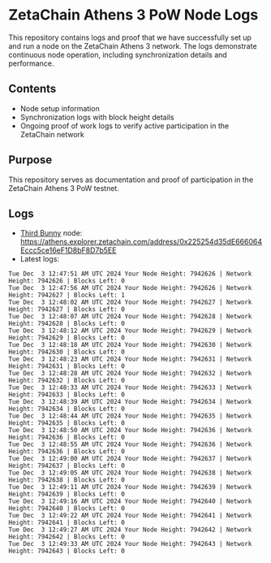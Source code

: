 # ZetaChain Athens 3 PoW Node Logs
This repository contains logs and proof that we have successfully set up and run a node on the ZetaChain Athens 3 network. The logs demonstrate continuous node operation, including synchronization details and performance.

## Contents
- Node setup information
- Synchronization logs with block height details
- Ongoing proof of work logs to verify active participation in the ZetaChain network

## Purpose
This repository serves as documentation and proof of participation in the ZetaChain Athens 3 PoW testnet.

## Logs

- [Third Bunny](https://thirdbunny.xyz/) node: https://athens.explorer.zetachain.com/address/0x225254d35dE666064Eccc5ce16eF1D8bF8D7b5EE
- Latest logs:
```
Tue Dec  3 12:47:51 AM UTC 2024 Your Node Height: 7942626 | Network Height: 7942626 | Blocks Left: 0
Tue Dec  3 12:47:56 AM UTC 2024 Your Node Height: 7942626 | Network Height: 7942627 | Blocks Left: 1
Tue Dec  3 12:48:02 AM UTC 2024 Your Node Height: 7942627 | Network Height: 7942627 | Blocks Left: 0
Tue Dec  3 12:48:07 AM UTC 2024 Your Node Height: 7942628 | Network Height: 7942628 | Blocks Left: 0
Tue Dec  3 12:48:12 AM UTC 2024 Your Node Height: 7942629 | Network Height: 7942629 | Blocks Left: 0
Tue Dec  3 12:48:18 AM UTC 2024 Your Node Height: 7942630 | Network Height: 7942630 | Blocks Left: 0
Tue Dec  3 12:48:23 AM UTC 2024 Your Node Height: 7942631 | Network Height: 7942631 | Blocks Left: 0
Tue Dec  3 12:48:28 AM UTC 2024 Your Node Height: 7942632 | Network Height: 7942632 | Blocks Left: 0
Tue Dec  3 12:48:33 AM UTC 2024 Your Node Height: 7942633 | Network Height: 7942633 | Blocks Left: 0
Tue Dec  3 12:48:39 AM UTC 2024 Your Node Height: 7942634 | Network Height: 7942634 | Blocks Left: 0
Tue Dec  3 12:48:44 AM UTC 2024 Your Node Height: 7942635 | Network Height: 7942635 | Blocks Left: 0
Tue Dec  3 12:48:50 AM UTC 2024 Your Node Height: 7942636 | Network Height: 7942636 | Blocks Left: 0
Tue Dec  3 12:48:55 AM UTC 2024 Your Node Height: 7942636 | Network Height: 7942636 | Blocks Left: 0
Tue Dec  3 12:49:00 AM UTC 2024 Your Node Height: 7942637 | Network Height: 7942637 | Blocks Left: 0
Tue Dec  3 12:49:05 AM UTC 2024 Your Node Height: 7942638 | Network Height: 7942638 | Blocks Left: 0
Tue Dec  3 12:49:11 AM UTC 2024 Your Node Height: 7942639 | Network Height: 7942639 | Blocks Left: 0
Tue Dec  3 12:49:16 AM UTC 2024 Your Node Height: 7942640 | Network Height: 7942640 | Blocks Left: 0
Tue Dec  3 12:49:22 AM UTC 2024 Your Node Height: 7942641 | Network Height: 7942641 | Blocks Left: 0
Tue Dec  3 12:49:27 AM UTC 2024 Your Node Height: 7942642 | Network Height: 7942642 | Blocks Left: 0
Tue Dec  3 12:49:33 AM UTC 2024 Your Node Height: 7942643 | Network Height: 7942643 | Blocks Left: 0
```
